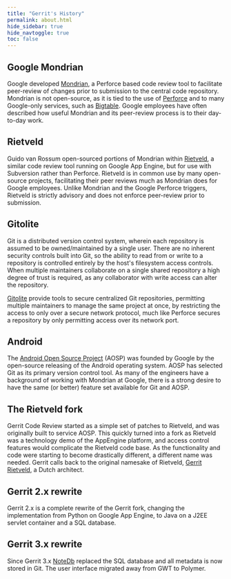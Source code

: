 ```yaml
---
title: "Gerrit's History"
permalink: about.html
hide_sidebar: true
hide_navtoggle: true
toc: false
---
```


## Google Mondrian

Google developed [Mondrian], a Perforce based code review tool to
facilitate peer-review of changes prior to submission to the central
code repository.  Mondrian is not open-source, as it is tied to the
use of [Perforce] and to many Google-only services, such as
[Bigtable].  Google employees have often described how useful Mondrian
and its peer-review process is to their day-to-day work.

[Mondrian]: https://www.youtube.com/watch?v=sMql3Di4Kgc
[Perforce]: http://www.perforce.com/
[Bigtable]: http://research.google.com/archive/bigtable.html
[Rietveld]: https://github.com/rietveld-codereview/rietveld

## Rietveld

Guido van Rossum open-sourced portions of Mondrian within [Rietveld],
a similar code review tool running on Google App Engine, but for use
with Subversion rather than Perforce.  Rietveld is in common use by
many open-source projects, facilitating their peer reviews much as
Mondrian does for Google employees.  Unlike Mondrian and the Google
Perforce triggers, Rietveld is strictly advisory and does not enforce
peer-review prior to submission.

## Gitolite

Git is a distributed version control system, wherein each repository
is assumed to be owned/maintained by a single user.  There are no
inherent security controls built into Git, so the ability to read from
or write to a repository is controlled entirely by the host's
filesystem access controls.  When multiple maintainers collaborate on
a single shared repository a high degree of trust is required, as any
collaborator with write access can alter the repository.

[Gitolite] provide tools to secure centralized Git
repositories, permitting multiple maintainers to manage the same
project at once, by restricting the access to only over a secure
network protocol, much like Perforce secures a repository by only
permitting access over its network port.

[Gitolite]: http://gitolite.com/gitolite/index.html

## Android

The [Android Open Source Project][AOSP] (AOSP) was founded by Google
by the open-source releasing of the Android operating system.  AOSP
has selected Git as its primary version control tool.  As many of the
engineers have a background of working with Mondrian at Google, there
is a strong desire to have the same (or better) feature set available
for Git and AOSP.

[AOSP]: http://source.android.com/

## The Rietveld fork

Gerrit Code Review started as a simple set of patches to Rietveld, and
was originally built to service AOSP. This quickly turned into a fork
as Rietveld was a technology demo of the AppEngine platform, and
access control features would complicate the Rietveld code base. As
the functionality and code were starting to become drastically
different, a different name was needed. Gerrit calls back to the
original namesake of Rietveld, [Gerrit
Rietveld](http://en.wikipedia.org/wiki/Gerrit_Rietveld), a Dutch
architect.

## Gerrit 2.x rewrite

Gerrit 2.x is a complete rewrite of the Gerrit fork, changing the
implementation from Python on Google App Engine, to Java on a J2EE
servlet container and a SQL database.


## Gerrit 3.x rewrite

Since Gerrit 3.x
[NoteDb](https://gerrit-review.googlesource.com/Documentation/note-db.html)
replaced the SQL database and all metadata is now stored in Git. The
user interface migrated away from GWT to Polymer.
